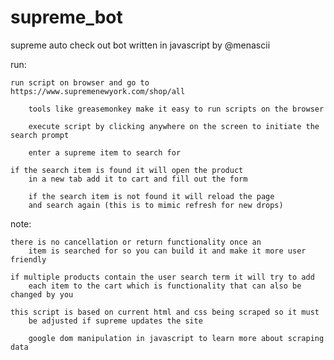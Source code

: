 # supreme_bot

supreme auto check out bot written in javascript by @menascii
	 
   run:
   
   	run script on browser and go to https://www.supremenewyork.com/shop/all
	
        tools like greasemonkey make it easy to run scripts on the browser
	
      	execute script by clicking anywhere on the screen to initiate the search prompt
	
      	enter a supreme item to search for
	
	if the search item is found it will open the product
        in a new tab add it to cart and fill out the form
	
        if the search item is not found it will reload the page 
        and search again (this is to mimic refresh for new drops)
          
  note:
  
	there is no cancellation or return functionality once an 
        item is searched for so you can build it and make it more user friendly
        
	if multiple products contain the user search term it will try to add 
        each item to the cart which is functionality that can also be changed by you
   
	this script is based on current html and css being scraped so it must 
        be adjusted if supreme updates the site

        google dom manipulation in javascript to learn more about scraping data
